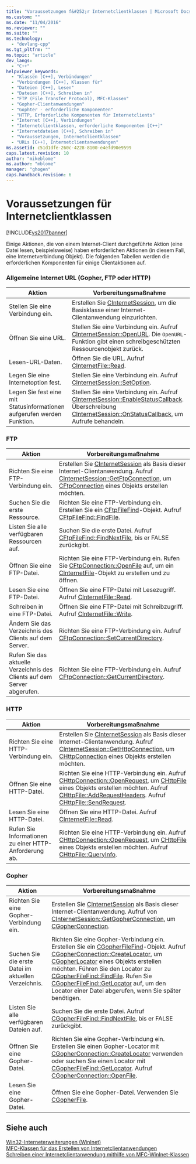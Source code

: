 ```yaml
---
title: "Voraussetzungen f&#252;r Internetclientklassen | Microsoft Docs"
ms.custom: ""
ms.date: "11/04/2016"
ms.reviewer: ""
ms.suite: ""
ms.technology: 
  - "devlang-cpp"
ms.tgt_pltfrm: ""
ms.topic: "article"
dev_langs: 
  - "C++"
helpviewer_keywords: 
  - "Klassen [C++], Verbindungen"
  - "Verbindungen [C++], Klassen für"
  - "Dateien [C++], Lesen"
  - "Dateien [C++], Schreiben in"
  - "FTP (File Transfer Protocol), MFC-Klassen"
  - "Gopher-Clientanwendungen"
  - "Gophter - erforderliche Komponenten"
  - "HTTP, Erforderliche Komponenten für Internetclients"
  - "Internet [C++], Verbindungen"
  - "Internetclientklassen, erforderliche Komponenten [C++]"
  - "Internetdateien [C++], Schreiben in"
  - "Voraussetzungen, Internetclientklassen"
  - "URLs [C++], Internetclientanwendungen"
ms.assetid: c51d1dfe-260c-4228-8100-e4efd90e9599
caps.latest.revision: 10
author: "mikeblome"
ms.author: "mblome"
manager: "ghogen"
caps.handback.revision: 6
---
```

# Voraussetzungen f&#252;r Internetclientklassen
[!INCLUDE[vs2017banner](../assembler/inline/includes/vs2017banner.md)]

Einige Aktionen, die von einem Internet\-Client durchgeführte Aktion \(eine Datei lesen, beispielsweise\) haben erforderlichen Aktionen \(in diesem Fall, eine Internetverbindung Objekt\).  Die folgenden Tabellen werden die erforderlichen Komponenten für einige Clientaktionen auf.  
  
### Allgemeine Internet URL \(Gopher, FTP oder HTTP\)  
  
|Aktion|Vorbereitungsmaßnahme|  
|------------|---------------------------|  
|Stellen Sie eine Verbindung ein.|Erstellen Sie [CInternetSession](../mfc/reference/cinternetsession-class.md), um die Basisklasse einer Internet\-Clientanwendung einzurichten.|  
|Öffnen Sie eine URL.|Stellen Sie eine Verbindung ein.  Aufruf [CInternetSession::OpenURL](../Topic/CInternetSession::OpenURL.md).  Die `OpenURL`\-Funktion gibt einen schreibgeschützten Ressourcenobjekt zurück.|  
|Lesen\-URL\-Daten.|Öffnen Sie die URL.  Aufruf [CInternetFile::Read](../Topic/CInternetFile::Read.md).|  
|Legen Sie eine Internetoption fest.|Stellen Sie eine Verbindung ein.  Aufruf [CInternetSession::SetOption](../Topic/CInternetSession::SetOption.md).|  
|Legen Sie fest eine mit Statusinformationen aufgerufen werden Funktion.|Stellen Sie eine Verbindung ein.  Aufruf [CInternetSession::EnableStatusCallback](../Topic/CInternetSession::EnableStatusCallback.md).  Überschreibung [CInternetSession::OnStatusCallback](../Topic/CInternetSession::OnStatusCallback.md), um Aufrufe behandeln.|  
  
### FTP  
  
|Aktion|Vorbereitungsmaßnahme|  
|------------|---------------------------|  
|Richten Sie eine FTP\-Verbindung ein.|Erstellen Sie [CInternetSession](../mfc/reference/cinternetsession-class.md) als Basis dieser Internet\-Clientanwendung.  Aufruf [CInternetSession::GetFtpConnection](../Topic/CInternetSession::GetFtpConnection.md), um [CFtpConnection](../mfc/reference/cftpconnection-class.md) eines Objekts erstellen möchten.|  
|Suchen Sie die erste Ressource.|Richten Sie eine FTP\-Verbindung ein.  Erstellen Sie ein [CFtpFileFind](../mfc/reference/cftpfilefind-class.md)\-Objekt.  Aufruf [CFtpFileFind::FindFile](../Topic/CFtpFileFind::FindFile.md).|  
|Listen Sie alle verfügbaren Ressourcen auf.|Suchen Sie die erste Datei.  Aufruf [CFtpFileFind::FindNextFile](../Topic/CFtpFileFind::FindNextFile.md), bis er FALSE zurückgibt.|  
|Öffnen Sie eine FTP\-Datei.|Richten Sie eine FTP\-Verbindung ein.  Rufen Sie [CFtpConnection::OpenFile](../Topic/CFtpConnection::OpenFile.md) auf, um ein [CInternetFile](../mfc/reference/cinternetfile-class.md)\-Objekt zu erstellen und zu öffnen.|  
|Lesen Sie eine FTP\-Datei.|Öffnen Sie eine FTP\-Datei mit Lesezugriff.  Aufruf [CInternetFile::Read](../Topic/CInternetFile::Read.md).|  
|Schreiben in eine FTP\-Datei.|Öffnen Sie eine FTP\-Datei mit Schreibzugriff.  Aufruf [CInternetFile::Write](../Topic/CInternetFile::Write.md).|  
|Ändern Sie das Verzeichnis des Clients auf dem Server.|Richten Sie eine FTP\-Verbindung ein.  Aufruf [CFtpConnection::SetCurrentDirectory](../Topic/CFtpConnection::SetCurrentDirectory.md).|  
|Rufen Sie das aktuelle Verzeichnis des Clients auf dem Server abgerufen.|Richten Sie eine FTP\-Verbindung ein.  Aufruf [CFtpConnection::GetCurrentDirectory](../Topic/CFtpConnection::GetCurrentDirectory.md).|  
  
### HTTP  
  
|Aktion|Vorbereitungsmaßnahme|  
|------------|---------------------------|  
|Richten Sie eine HTTP\-Verbindung ein.|Erstellen Sie [CInternetSession](../mfc/reference/cinternetsession-class.md) als Basis dieser Internet\-Clientanwendung.  Aufruf [CInternetSession::GetHttpConnection](../Topic/CInternetSession::GetHttpConnection.md), um [CHttpConnection](../mfc/reference/chttpconnection-class.md) eines Objekts erstellen möchten.|  
|Öffnen Sie eine HTTP\-Datei.|Richten Sie eine HTTP\-Verbindung ein.  Aufruf [CHttpConnection::OpenRequest](../Topic/CHttpConnection::OpenRequest.md), um [CHttpFile](../mfc/reference/chttpfile-class.md) eines Objekts erstellen möchten.  Aufruf [CHttpFile::AddRequestHeaders](../Topic/CHttpFile::AddRequestHeaders.md).  Aufruf [CHttpFile::SendRequest](../Topic/CHttpFile::SendRequest.md).|  
|Lesen Sie eine HTTP\-Datei.|Öffnen Sie eine HTTP\-Datei.  Aufruf [CInternetFile::Read](../Topic/CInternetFile::Read.md).|  
|Rufen Sie Informationen zu einer HTTP\-Anforderung ab.|Richten Sie eine HTTP\-Verbindung ein.  Aufruf [CHttpConnection::OpenRequest](../Topic/CHttpConnection::OpenRequest.md), um [CHttpFile](../mfc/reference/chttpfile-class.md) eines Objekts erstellen möchten.  Aufruf [CHttpFile::QueryInfo](../Topic/CHttpFile::QueryInfo.md).|  
  
### Gopher  
  
|Aktion|Vorbereitungsmaßnahme|  
|------------|---------------------------|  
|Richten Sie eine Gopher\-Verbindung ein.|Erstellen Sie [CInternetSession](../mfc/reference/cinternetsession-class.md) als Basis dieser Internet\-Clientanwendung.  Aufruf von [CInternetSession::GetGopherConnection](../Topic/CInternetSession::GetGopherConnection.md), um [CGopherConnection](../mfc/reference/cgopherconnection-class.md).|  
|Suchen Sie die erste Datei im aktuellen Verzeichnis.|Richten Sie eine Gopher\-Verbindung ein.  Erstellen Sie ein [CGopherFileFind](../mfc/reference/cgopherfilefind-class.md)\-Objekt.  Aufruf [CGopherConnection::CreateLocator](../Topic/CGopherConnection::CreateLocator.md), um [CGopherLocator](../mfc/reference/cgopherlocator-class.md) eines Objekts erstellen möchten.  Führen Sie den Locator zu [CGopherFileFind::FindFile](../Topic/CGopherFileFind::FindFile.md).  Rufen Sie [CGopherFileFind::GetLocator](../Topic/CGopherFileFind::GetLocator.md) auf, um den Locator einer Datei abgerufen, wenn Sie später benötigen.|  
|Listen Sie alle verfügbaren Dateien auf.|Suchen Sie die erste Datei.  Aufruf [CGopherFileFind::FindNextFile](../Topic/CGopherFileFind::FindNextFile.md), bis er FALSE zurückgibt.|  
|Öffnen Sie eine Gopher\-Datei.|Richten Sie eine Gopher\-Verbindung ein.  Erstellen Sie einen Gopher\-Locator mit [CGopherConnection::CreateLocator](../Topic/CGopherConnection::CreateLocator.md) verwenden oder suchen Sie einen Locator mit [CGopherFileFind::GetLocator](../Topic/CGopherFileFind::GetLocator.md).  Aufruf [CGopherConnection::OpenFile](../Topic/CGopherConnection::OpenFile.md).|  
|Lesen Sie eine Gopher\-Datei.|Öffnen Sie eine Gopher\-Datei.  Verwenden Sie [CGopherFile](../mfc/reference/cgopherfile-class.md).|  
  
## Siehe auch  
 [Win32\-Interneterweiterungen \(WinInet\)](../mfc/win32-internet-extensions-wininet.md)   
 [MFC\-Klassen für das Erstellen von Internetclientanwendungen](../mfc/mfc-classes-for-creating-internet-client-applications.md)   
 [Schreiben einer Internetclientanwendung mithilfe von MFC\-WinInet\-Klassen](../mfc/writing-an-internet-client-application-using-mfc-wininet-classes.md)